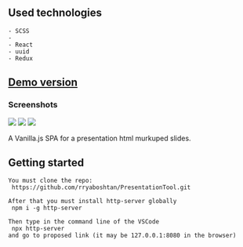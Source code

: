## Used technologies
    - SCSS
    - 
    - React
    - uuid
    - Redux    
## [Demo version](https://rryaboshtan.github.io/FashionDemo2/)

### Screenshots
![](assets/screenshots/screenshot1.png)
![](assets/screenshots/screenshot2.png)
![](assets/screenshots/screenshot3.png)

 A Vanilla.js SPA for a presentation html murkuped slides.

 ## Getting started
    You must clone the repo:
     https://github.com/rryaboshtan/PresentationTool.git

    After that you must install http-server globally
     npm i -g http-server

    Then type in the command line of the VSCode
     npx http-server
    and go to proposed link (it may be 127.0.0.1:8080 in the browser) 
